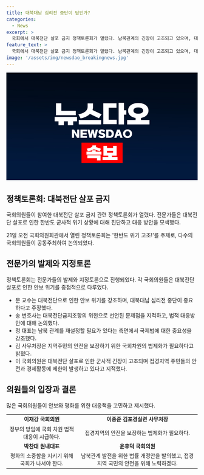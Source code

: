 ```yaml
---
title: 대북대남 심리전 중단이 답인가?
categories:
  - News
excerpt: >
  국회에서 대북전단 살포 금지 정책토론회가 열렸다. 남북관계의 긴장이 고조되고 있으며, 대북전단 살포와 대남 오물 풍선 등으로 인한 군사적 위기 상황이 우려되고 있다. 전문가들은 대북전단금지법 위헌판결에 대한 검토와 이를 해결할 수 있는 대안을 모색하기 위해 토론을 벌였으며, 접경지역 주민의 안보 불안과 경제적 피해에 대해 우려를 표명했다. 국회의원들은 국회 차원에서 법적 대안을 모색하고, 평화와 경제의 안보를 위해 노력할 것을 다짐했다. (단어 수: 91, 글자 수: 646)
feature_text: >
  국회에서 대북전단 살포 금지 정책토론회가 열렸다. 남북관계의 긴장이 고조되고 있으며, 대북전단 살포와 대남 오물 풍선 등으로 인한 군사적 위기 상황이 우려되고 있다. 전문가들은 대북전단금지법 위헌판결에 대한 검토와 이를 해결할 수 있는 대안을 모색하기 위해 토론을 벌였으며, 접경지역 주민의 안보 불안과 경제적 피해에 대해 우려를 표명했다. 국회의원들은 국회 차원에서 법적 대안을 모색하고, 평화와 경제의 안보를 위해 노력할 것을 다짐했다. (단어 수: 91, 글자 수: 646)
image: '/assets/img/newsdao_breakingnews.jpg'
---
```


<p><img src="/assets/img/newsdao_breakingnews.jpg" alt="implanttips 속보" /></p>

<h2 data-ke-size="size26">정책토론회: 대북전단 살포 금지</h2>

<p>국회의원들이 참여한 대북전단 살포 금지 관련 정책토론회가 열렸다. 전문가들은 대북전단 살포로 인한 한반도 군사적 위기 상황에 대해 진단하고 대응 방안을 모색했다.</p>

<p data-ke-size="size16">21일 오전 국회의원회관에서 열린 정책토론회는 '한반도 위기 고조!'를 주제로, 다수의 국회의원들이 공동주최하여 논의되었다.</p>

<h2 data-ke-size="size24">전문가의 발제와 지정토론</h2>

<p>정책토론회는 전문가들의 발제와 지정토론으로 진행되었다. 각 국회의원들은 대북전단 살포로 인한 안보 위기를 중점적으로 다루었다.</p>

<ul>
<li>문 교수는 대북전단으로 인한 안보 위기를 강조하며, 대북대남 심리전 중단이 중요하다고 주장했다.</li>
<li>송 변호사는 대북전단금지조항의 위헌으로 선언된 문제점을 지적하고, 법적 대응방안에 대해 논의했다.</li>
<li>정 대표는 남북 관계를 재설정할 필요가 있다는 측면에서 국제법에 대한 중요성을 강조했다.</li>
<li>김 사무처장은 지역주민의 안전을 보장하기 위한 국회차원의 법제화가 필요하다고 밝혔다.</li>
<li>이 국회의원은 대북전단 살포로 인한 군사적 긴장이 고조되며 접경지역 주민들의 안전과 경제활동에 제한이 발생하고 있다고 지적했다.</li>
</ul>

<h2 data-ke-size="size24">의원들의 입장과 결론</h2>

<p>많은 국회의원들이 안보와 평화를 위한 대응책을 고민하고 제시했다.</p>

<table>
<tr>
<td style="text-align: center; height: 17px;"><b>이재강 국회의원</b></td>
<td style="text-align: center; height: 17px;"><b>이종준 김포경실련 사무처장</b></td>
</tr>
<tr>
<td style="text-align: center; height: 17px;">정부의 방임에 국회 차원 법적 대응이 시급하다.</td>
<td style="text-align: center; height: 17px;">접경지역의 안전을 보장하는 법제화가 필요하다.</td>
</tr>
<tr>
<td style="text-align: center; height: 17px;"><b>박찬대 원내대표</b></td>
<td style="text-align: center; height: 17px;"><b>윤후덕 국회의원</b></td>
</tr>
<tr>
<td style="text-align: center; height: 17px;">평화의 소중함을 지키기 위해 국회가 나서야 한다.</td>
<td style="text-align: center; height: 17px;">남북관계 발전을 위한 법률 개정안을 발의했고, 접경지역 국민의 안전을 위해 노력하겠다.</td>
</tr>
</table>

<p data-ke-size="size16">&nbsp;</p>

